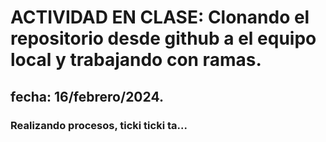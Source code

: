 # ACTIVIDAD EN CLASE: Clonando el repositorio desde github a el equipo local y trabajando con ramas.

## fecha: 16/febrero/2024.

### Realizando procesos, ticki ticki ta... 